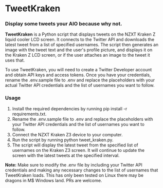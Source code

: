 # TweetKraken

### Display some tweets your AIO because why not.

**TweetKraken** is a Python script that displays tweets on the NZXT Kraken Z liquid cooler LCD screen. It connects to the Twitter API and downloads the latest tweet from a list of specified usernames. The script then generates an image with the tweet text and the user's profile picture, and displays it on the Kraken Z LCD screen, or if the user attaches an image to the tweet it uses that.

To use TweetKraken, you will need to create a Twitter Developer account and obtain API keys and access tokens. Once you have your credentials, rename the .env.sample file to .env and replace the placeholders with your actual Twitter API credentials and the list of usernames you want to follow.

### Usage

1. Install the required dependencies by running pip install -r requirements.txt.
2. Rename the .env.sample file to .env and replace the placeholders with your Twitter API credentials and the list of usernames you want to follow.
3. Connect the NZXT Kraken Z3 device to your computer.
4. Run the script by running python tweet_kraken.py.
5. The script will display the latest tweet from the specified list of usernames on the Kraken Z3 screen. It will continue to update the screen with the latest tweets at the specified interval.

**Note:** Make sure to modify the .env file by including your Twitter API credentials and making any necessary changes to the list of usernames that TweetKraken loads. This has only been tested on Linux there may be dragons in M$ Windows land. PRs are welcome.
